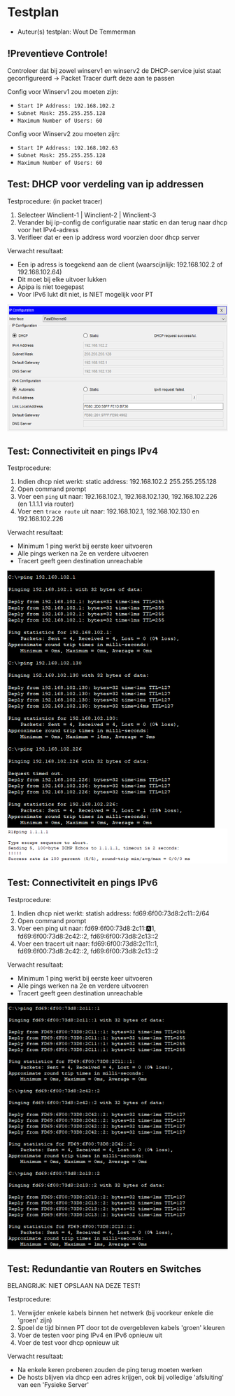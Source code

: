 # Testplan

- Auteur(s) testplan: Wout De Temmerman

## !Preventieve Controle!

Controleer dat bij zowel winserv1 en winserv2 de DHCP-service juist staat geconfigureerd
-> Packet Tracer durft deze aan te passen

Config voor Winserv1 zou moeten zijn:

- `Start IP Address: 192.168.102.2`
- `Subnet Mask: 255.255.255.128`
- `Maximum Number of Users: 60`

Config voor Winserv2 zou moeten zijn:

- `Start IP Address: 192.168.102.63`
- `Subnet Mask: 255.255.255.128`
- `Maximum Number of Users: 60`

## Test: DHCP voor verdeling van ip addressen

Testprocedure:
(in packet tracer)

1. Selecteer Winclient-1 | Winclient-2 | Winclient-3
2. Verander bij ip-config de configuratie naar static en dan terug naar dhcp voor het IPv4-adress
3. Verifieer dat er een ip address word voorzien door dhcp server

Verwacht resultaat:

- Een ip adress is toegekend aan de client (waarscijnlijk: 192.168.102.2 of 192.168.102.64)
- Dit moet bij elke uitvoer lukken
- Apipa is niet toegepast
- Voor IPv6 lukt dit niet, is NIET mogelijk voor PT

<!-- Voeg hier eventueel een screenshot van het verwachte resultaat in. -->

![Screenshot van verkregen adressen](../Netwerken/TestPlan/Config_Gelukt.png)

## Test: Connectiviteit en pings IPv4

Testprocedure:

1. Indien dhcp niet werkt: static address: 192.168.102.2 255.255.255.128
2. Open command prompt
3. Voer een `ping` uit naar: 192.168.102.1, 192.168.102.130, 192.168.102.226 (en 1.1.1.1 via router)
4. Voer een `trace route` uit naar: 192.168.102.1, 192.168.102.130 en 192.168.102.226

Verwacht resultaat:

- Minimum 1 ping werkt bij eerste keer uitvoeren
- Alle pings werken na 2e en verdere uitvoeren
- Tracert geeft geen destination unreachable

<!-- Voeg hier eventueel een screenshot van het verwachte resultaat in. -->

![Screenshot output terminal van de pings](../Netwerken/TestPlan/Ping_Gelukt_1.png)
![Screenshot output terminal van de pings](../Netwerken/TestPlan/Ping_Gelukt_2.png)

## Test: Connectiviteit en pings IPv6

Testprocedure:

1. Indien dhcp niet werkt: statish address: fd69:6f00:73d8:2c11::2/64
2. Open command prompt
3. Voer een ping uit naar: fd69:6f00:73d8:2c11::a:1, fd69:6f00:73d8:2c42::2, fd69:6f00:73d8:2c13::2
4. Voer een tracert uit naar: fd69:6f00:73d8:2c11::1, fd69:6f00:73d8:2c42::2, fd69:6f00:73d8:2c13::2

Verwacht resultaat:

- Minimum 1 ping werkt bij eerste keer uitvoeren
- Alle pings werken na 2e en verdere uitvoeren
- Tracert geeft geen destination unreachable

<!-- Voeg hier eventueel een screenshot van het verwachte resultaat in. -->

![Screenshot output terminal van de pings](../Netwerken/TestPlan/Pingv6_Gelukt.png)

## Test: Redundantie van Routers en Switches

BELANGRIJK: NIET OPSLAAN NA DEZE TEST!

Testprocedure:

1. Verwijder enkele kabels binnen het netwerk (bij voorkeur enkele die 'groen' zijn)
2. Spoel de tijd binnen PT door tot de overgebleven kabels 'groen' kleuren
3. Voer de testen voor ping IPv4 en IPv6 opnieuw uit
4. Voer de test voor dhcp opnieuw uit

Verwacht resultaat:

- Na enkele keren proberen zouden de ping terug moeten werken
- De hosts blijven via dhcp een adres krijgen, ook bij volledige 'afsluiting' van een 'Fysieke Server'
